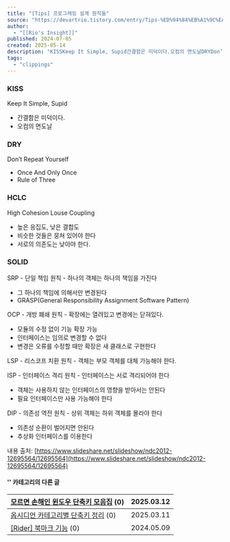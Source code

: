 ```yaml
---
title: "[Tips] 프로그래밍 설계 원칙들"
source: "https://devartrio.tistory.com/entry/Tips-%ED%94%84%EB%A1%9C%EA%B7%B8%EB%9E%98%EB%B0%8D-%EC%84%A4%EA%B3%84-%EC%9B%90%EC%B9%99%EB%93%A4"
author:
  - "[[Rio's Insight]]"
published: 2024-07-05
created: 2025-05-14
description: "KISSKeep It Simple, Supid간결함은 미덕이다.오컴의 면도날DRYDon’t Repeat YourselfOnce And Only OnceRule of ThreeHCLCHigh Cohesion Louse Coupling높은 응집도, 낮은 결합도비슷한 것들은 뭉쳐 있어야 한다서로의 의존도는 낮아야 한다.SOLIDSRP - 단일 책임 원칙 - 하나의 객체는 하나의 책임을 가진다그 하나의 책임에 의해서만 변경된다GRASP(General Responsibility Assignment Software Pattern)OCP - 개방 폐쇄 원칙 - 확장에는 열려있고 변경에는 닫혀있다.모듈의 수정 없이 기능 확장 가능인터페이스는 임의로 변경할 수 없다변경은 오류를 수정할 때만 확장은 새 클래스로 구현한다L.."
tags:
  - "clippings"
---
```

### KISS

Keep It Simple, Supid

- 간결함은 미덕이다.
- 오컴의 면도날

### DRY

Don’t Repeat Yourself

- Once And Only Once
- Rule of Three

### HCLC

High Cohesion Louse Coupling

- 높은 응집도, 낮은 결합도
- 비슷한 것들은 뭉쳐 있어야 한다
- 서로의 의존도는 낮아야 한다.

### SOLID

SRP - 단일 책임 원칙 - 하나의 객체는 하나의 책임을 가진다

- 그 하나의 책임에 의해서만 변경된다
- GRASP(General Responsibility Assignment Software Pattern)

OCP - 개방 폐쇄 원칙 - 확장에는 열려있고 변경에는 닫혀있다.

- 모듈의 수정 없이 기능 확장 가능
- 인터페이스는 임의로 변경할 수 없다
- 변경은 오류를 수정할 때만 확장은 새 클래스로 구현한다

LSP - 리스코프 치환 원칙 - 객체는 부모 객체를 대체 가능해야 한다.

ISP - 인터페이스 격리 원칙 - 인터페이스는 서로 격리되어야 한다

- 객체는 사용하지 않는 인터페이스의 영향을 받아서는 안된다
- 필요 인터페이스만 사용 가능해야 한다

DIP - 의존성 역전 원칙 - 상위 객체는 하위 객체를 몰라야 한다

- 의존성 순환이 벌어지면 안된다
- 추상화 인터페이스를 이용한다

내용 출처: [https://www.slideshare.net/slideshow/ndc2012-12695564/12695564](https://www.slideshare.net/slideshow/ndc2012-12695564/12695564)

#### '' 카테고리의 다른 글

| [모르면 손해인 윈도우 단축키 모음집](https://devartrio.tistory.com/entry/%EB%AA%A8%EB%A5%B4%EB%A9%B4-%EC%86%90%ED%95%B4%EC%9D%B8-%EC%9C%88%EB%8F%84%EC%9A%B0-%EB%8B%A8%EC%B6%95%ED%82%A4-%EB%AA%A8%EC%9D%8C%EC%A7%91) (0) | 2025.03.12 |
| --- | --- |
| [옵시디언 카테고리별 단축키 정리](https://devartrio.tistory.com/entry/%EC%98%B5%EC%8B%9C%EB%94%94%EC%96%B8-%EC%B9%B4%ED%85%8C%EA%B3%A0%EB%A6%AC%EB%B3%84-%EB%8B%A8%EC%B6%95%ED%82%A4-%EC%A0%95%EB%A6%AC) (0) | 2025.03.11 |
| [\[Rider\] 북마크 기능](https://devartrio.tistory.com/entry/Rider-%EB%B6%81%EB%A7%88%ED%81%AC-%EA%B8%B0%EB%8A%A5) (0) | 2024.05.09 |